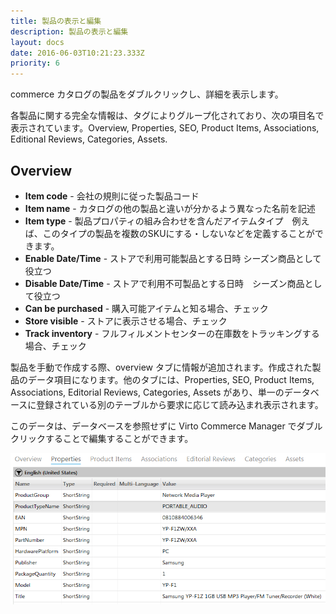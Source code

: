 ```yaml
---
title: 製品の表示と編集
description: 製品の表示と編集
layout: docs
date: 2016-06-03T10:21:23.333Z
priority: 6
---
```

commerce カタログの製品をダブルクリックし、詳細を表示します。

各製品に関する完全な情報は、タグによりグループ化されており、次の項目名で表示されています。Overview, Properties, SEO, Product Items, Associations, Editional Reviews, Categories, Assets.

## Overview

* **Item code** - 会社の規則に従った製品コード
* **Item name** - カタログの他の製品と違いが分かるよう異なった名前を記述
* **Item type** - 製品プロパティの組み合わせを含んだアイテムタイプ　例えば、このタイプの製品を複数のSKUにする・しないなどを定義することができます。
* **Enable Date/Time** - ストアで利用可能製品とする日時 シーズン商品として役立つ
* **Disable Date/Time** - ストアで利用不可製品とする日時　シーズン商品として役立つ
* **Can be purchased** - 購入可能アイテムと知る場合、チェック
* **Store visible** - ストアに表示させる場合、チェック
* **Track inventory** - フルフィルメントセンターの在庫数をトラッキングする場合、チェック

製品を手動で作成する際、overview タブに情報が追加されます。作成された製品のデータ項目になります。他のタブには、Properties, SEO, Product Items, Associations, Editorial Reviews, Categories, Assets があり、単一のデータベースに登録されている別のテーブルから要求に応じて読み込まれ表示されます。

このデータは、データベースを参照せずに Virto Commerce Manager でダブルクリックすることで編集することができます。

![](../../../../assets/images/docs/042-product-edit.PNG)